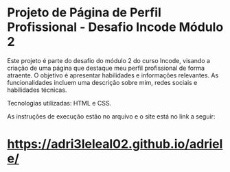 # Projeto de Página de Perfil Profissional - Desafio Incode Módulo 2

Este projeto é parte do desafio do módulo 2 do curso Incode, visando a criação de uma página que destaque meu perfil profissional de forma atraente. O objetivo é apresentar habilidades e informações relevantes. As funcionalidades incluem uma descrição sobre mim, redes sociais e habilidades técnicas. 

Tecnologias utilizadas: HTML e CSS.


As instruções de execução estão no arquivo e o site está no link a seguir:

# https://adri3leleal02.github.io/adriele/ 
